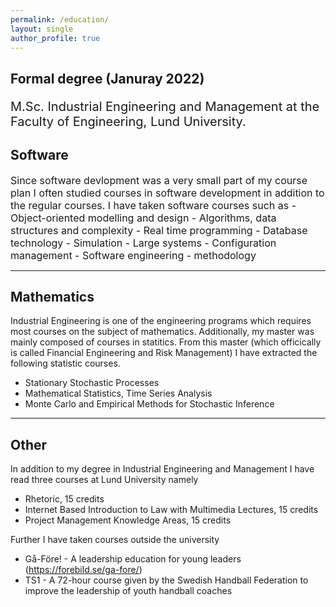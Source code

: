 ```yaml
---
permalink: /education/
layout: single
author_profile: true
--- 
```


<h2>Formal degree (Januray 2022)</h2>
<p style="font-size:20px;">M.Sc. Industrial Engineering and Management at the Faculty of Engineering, Lund University. </p> 
 
<h2>Software</h2>
<span style="font-size: 16px; line-height: normal;">
Since software devlopment was a very small part of my course plan I often studied courses in software development in addition to the regular courses. I have taken software courses such as
- Object-oriented modelling and design 
- Algorithms, data structures and complexity
- Real time programming 
- Database technology 
- Simulation 
- Large systems 
- Configuration management 
- Software engineering - methodology
</span>

---

## Mathematics
Industrial Engineering is one of the engineering programs which requires most courses on the subject of mathematics. Additionally, my master was mainly composed of courses in statitics. 
From this master (which officically is called Financial Engineering and Risk Management) I have extracted the following statistic courses. 
- Stationary Stochastic Processes
- Mathematical Statistics, Time Series Analysis
- Monte Carlo and Empirical Methods for Stochastic Inference

---

## Other 
In addition to my degree in Industrial Engineering and Management I have read three courses at Lund University namely
- Rhetoric, 15 credits
- Internet Based Introduction to Law with Multimedia Lectures, 15 credits
- Project Management Knowledge Areas, 15 credits

Further I have taken courses outside the university 
- Gå-Före! - A leadership education for young leaders (https://forebild.se/ga-fore/) 
- TS1 - A 72-hour course given by the Swedish Handball Federation to improve the leadership of youth handball coaches
